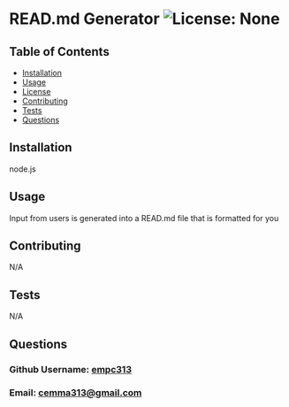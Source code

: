 
  # READ.md Generator ![License: None](https://img.shields.io/badge/License-None-lightgrey)

  ## Table of Contents
  - [Installation](#-Installation)
  - [Usage](#-Usage)
  - [License](#-Installation)
  - [Contributing](#-Contributing)
  - [Tests](#-Tests)
  - [Questions](#-Info)
 
## Installation 
node.js
## Usage 
Input from users is generated into a READ.md file that is formatted for you
## Contributing 
N/A
## Tests 
N/A
## Questions
### Github Username: [empc313](https://www.github.com/empc313)
### Email: cemma313@gmail.com
